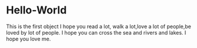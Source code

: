 # Hello-World
This is the first object
I hope you read a lot, walk a lot,love a lot of people,be loved by lot of people.
I hope you can cross the sea and rivers and lakes.
I hope you love me.
